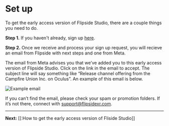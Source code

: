 # Set up

To get the early access version of Flipside Studio, there are a couple things you need to do.

**Step 1.** If you haven't already, sign up [here](www.flipsidexr.com/get-early-access).

**Step 2.** Once we receive and process your sign up request, you will recieve an email from Flipside with next steps and one from Meta.  

The email from Meta advises you that we’ve added you to this early access version of Flipside Studio. Click on the link in the email to accept. The subject line will say something like “Release channel offering from the Campfire Union Inc. on Oculus”. An example of this email is below.

![Example email](https://www.flipsidexr.com/files/docs/2023.1/13_example-email.png)

If you can’t find the email, please check your spam or promotion folders. If it’s not there, connect with support@flipsidexr.com. 

---

**Next:** [[:How to get the early access version of Fliside Studio]]
